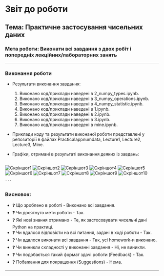 # Звіт до роботи

## Тема: Практичне застосування чисельних даних

### Мета роботи: Виконати всі завдання з двох робіт і попередніх лекційних/лабораторних занять

---

### Виконання роботи

* Результати виконання завдання:
    1. Виконано код/приклади наведені в 2_numpy_types.ipynb.
    2. Виконано код/приклади наведені в 3_numpy_operations.ipynb.
    3. Виконано код/приклади наведені в 4_numpy_statistic.ipynb.
    4. Виконано код/приклади наведені в 1.ipynb.
    5. Виконано код/приклади наведені в 2.ipynb.
    6. Виконано код/приклади наведені в 3.ipynb.
    7. Виконано код/приклади наведені в mine.ipynb.

* Приклади коду та результати виконаної роботи представлені у репозиторії в файлах Practicalappnumdata, Lecture1, Lecture2, Lecture3, Mine.

* Графіки, отримані в результаті виконання деяких із завдань:
    ```
![Скріншот1](Screens/Screen1.jpg)
![Скріншот2](Screens/Screen2.jpg)
![Скріншот3](Screens/Screen3.jpg)
![Скріншот4](Screens/Screen4.jpg)
![Скріншот5](Screens/Screen5.jpg)
![Скріншот6](Screens/Screen6.jpg)
![Скріншот7](Screens/Screen7.jpg)
![Скріншот8](Screens/Screen8.jpg)
![Скріншот9](Screens/Screen9.jpg)
![Скріншот10](Screens/Screen10.jpg)

    ```

### Висновок:
- :question: Що зроблено в роботі - Виконано всі завдання.
- :question: Чи досягнуто мети роботи - Так.
- :question: Які нові знання отримано - Те, як застосовувати чисельні дані Python на практиці.
- :question: Чи вдалося відповісти на всі питання, задані в ході роботи - Так.
- :question: Чи вдалося виконати всі завдання - Так, усі homework-и виконано.
- :question: Чи виникли складності у виконанні завдання - Ні, не виникли.
- :question: Чи подобається такий формат здачі роботи (Feedback) - Так.
- :question: Побажання для покращення (Suggestions) - Нема.

---